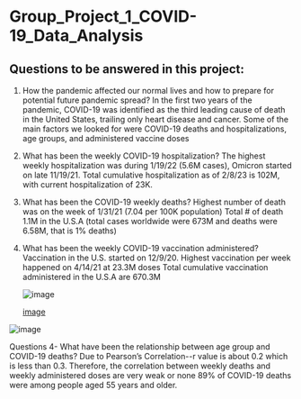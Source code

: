 # Group_Project_1_COVID-19_Data_Analysis

## Questions to be answered in this project:

1. How the pandemic affected our normal lives and how to prepare for potential future pandemic spread?
  In the first two years of the pandemic, COVID-19 was identified as the third leading cause of death in the United States, trailing only heart disease and cancer.
  Some of the main factors we looked for were COVID-19 deaths and hospitalizations, age groups, and administered vaccine doses
2. What has been the weekly COVID-19 hospitalization?
   The highest weekly hospitalization was during 1/19/22 (5.6M cases), Omicron started on late 11/19/21. Total cumulative hospitalization as of 2/8/23 is 102M,  
   with current hospitalization of 23K. 
3. What has been the COVID-19 weekly deaths?
   Highest number of death was on the week of 1/31/21 (7.04 per 100K population)
   Total # of death 1.1M in the U.S.A (total cases worldwide were 673M and deaths were 6.58M, that is 1% deaths)
4.  What has been the weekly COVID-19 vaccination administered?
    Vaccination in the U.S. started on 12/9/20. Highest vaccination per week happened on 4/14/21 at 23.3M doses Total cumulative vaccination administered in the 
    U.S.A are 670.3M

    ![image](https://github.com/esu75/Group_Project_1/assets/118146659/7974e7fc-b73d-406c-8b9c-566686888d8d)
    
    [image](https://github.com/esu75/Group_Project_1/assets/118146659/db2b33ae-f240-47c4-9ace-e09d76ecb900)



![image](https://github.com/esu75/Group_Project_1/assets/118146659/16828a0d-aee7-4cc3-b25e-b9fb9f0cd580)

Questions 4- What have been the relationship between age group and COVID-19 deaths?
Due to Pearson’s Correlation--r value is about 0.2 which is less than 0.3. Therefore, the correlation between weekly deaths and weekly administered doses are very weak or none
89% of COVID-19 deaths were among people aged 55 years and older.



